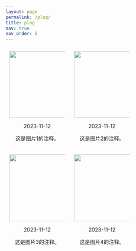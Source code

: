 ```yaml
---
layout: page
permalink: /plog/
title: plog
nav: true
nav_order: 6
---
```


<head>
  <style>
    .image-container {
      text-align: center;
      display: inline-block;
      width: 30%; /* 设置每列宽度 */
      margin: 10px; /* 设置列之间的间距 */
    }

    .image-container img {
    border: 5px solid #e6e3e3; /* 将边框设置为5像素宽的灰色实线 */
  }
  </style>
</head>
<body>

<div class="image-container">
  <img src="../assets/img/plog_img/ZhangChengming_dlut.png" alt="" width="300" height="180">
  <p>2023-11-12</p>
  <p>这是图片1的注释。</p>
</div>

<div class="image-container">
  <img src="../assets/img/plog_img/ZhangChengming_dlut.png" alt="" width="300" height="180">
  <p>2023-11-12</p>
  <p>这是图片2的注释。</p>
</div>

<div class="image-container">
  <img src="../assets/img/plog_img/ZhangChengming_dlut.png" alt="" width="300" height="180">
  <p>2023-11-12</p>
  <p>这是图片3的注释。</p>
</div>

<div class="image-container">
  <img src="../assets/img/plog_img/ZhangChengming_dlut.png" alt="" width="300" height="180">
  <p>2023-11-12</p>
  <p>这是图片4的注释。</p>
</div>


</body>

